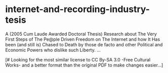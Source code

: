 internet-and-recording-industry-tesis
=====================================

A (2005 Cum Laude Awarded Doctoral Thesis) Research about The Very First Steps of The Pe@ple Driven Freedom on The Internet and how It Has been (and still is) Chased to Death by those de facto and other Political and Economic Powers who dislike such Liberty. ...

[# Looking for the most similar license to CC By-SA 3.0 -Free Cultural Works- and a better format than the original PDF to make changes easier...]
